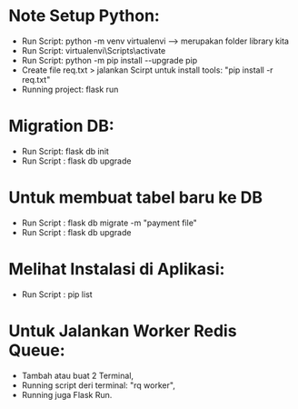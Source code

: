 # Note Setup Python:
- Run Script: python -m venv virtualenvi --> merupakan folder library kita
- Run Script: virtualenvi\Scripts\activate 
- Run Script: python -m pip install --upgrade pip
- Create file req.txt > jalankan Scirpt untuk install tools: "pip install -r req.txt"
- Running project: flask run

# Migration DB:
- Run Script: flask db init
- Run Script : flask db upgrade

# Untuk membuat tabel baru ke DB
- Run Script : flask db migrate -m "payment file"
- Run Script : flask db upgrade

# Melihat Instalasi di Aplikasi:
- Run Script : pip list

# Untuk Jalankan Worker Redis Queue:
- Tambah atau buat 2 Terminal,
- Running script deri terminal: "rq worker",
- Running juga Flask Run.
